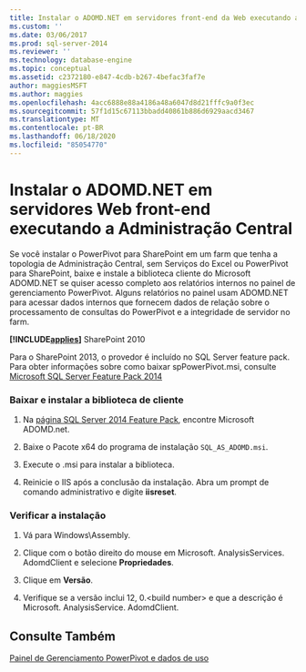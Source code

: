 ```yaml
---
title: Instalar o ADOMD.NET em servidores front-end da Web executando a administração central | Microsoft Docs
ms.custom: ''
ms.date: 03/06/2017
ms.prod: sql-server-2014
ms.reviewer: ''
ms.technology: database-engine
ms.topic: conceptual
ms.assetid: c2372180-e847-4cdb-b267-4befac3faf7e
author: maggiesMSFT
ms.author: maggies
ms.openlocfilehash: 4acc6888e88a4186a48a6047d8d21fffc9a0f3ec
ms.sourcegitcommit: 57f1d15c67113bbadd40861b886d6929aacd3467
ms.translationtype: MT
ms.contentlocale: pt-BR
ms.lasthandoff: 06/18/2020
ms.locfileid: "85054770"
---
```

# <a name="install-adomdnet-on-web-front-end-servers-running-central-administration"></a>Instalar o ADOMD.NET em servidores Web front-end executando a Administração Central
  Se você instalar o PowerPivot para SharePoint em um farm que tenha a topologia de Administração Central, sem Serviços do Excel ou PowerPivot para SharePoint, baixe e instale a biblioteca cliente do Microsoft ADOMD.NET se quiser acesso completo aos relatórios internos no painel de gerenciamento PowerPivot. Alguns relatórios no painel usam ADOMD.NET para acessar dados internos que fornecem dados de relação sobre o processamento de consultas do PowerPivot e a integridade de servidor no farm.  
  
 **[!INCLUDE[applies](../../includes/applies-md.md)]** SharePoint 2010  
  
 Para o SharePoint 2013, o provedor é incluído no SQL Server feature pack. Para obter informações sobre como baixar spPowerPivot.msi, consulte [Microsoft SQL Server Feature Pack 2014](https://www.microsoft.com/download/details.aspx?id=35577)  
  
### <a name="download-and-install-the-client-library"></a>Baixar e instalar a biblioteca de cliente  
  
1.  Na [página SQL Server 2014 Feature Pack](https://go.microsoft.com/fwlink/?LinkID=296473), encontre Microsoft ADOMD.net.  
  
2.  Baixe o Pacote x64 do programa de instalação `SQL_AS_ADOMD.msi`.  
  
3.  Execute o .msi para instalar a biblioteca.  
  
4.  Reinicie o IIS após a conclusão da instalação. Abra um prompt de comando administrativo e digite **iisreset**.  
  
### <a name="verify-installation"></a>Verificar a instalação  
  
1.  Vá para Windows\Assembly.  
  
2.  Clique com o botão direito do mouse em Microsoft. AnalysisServices. AdomdClient e selecione **Propriedades**.  
  
3.  Clique em **Versão**.  
  
4.  Verifique se a versão inclui 12, 0.\<build number> e que a descrição é Microsoft. AnalysisService. AdomdClient.  
  
## <a name="see-also"></a>Consulte Também  
 [Painel de Gerenciamento PowerPivot e dados de uso](https://docs.microsoft.com/analysis-services/power-pivot-sharepoint/power-pivot-management-dashboard-and-usage-data)  
  
  
